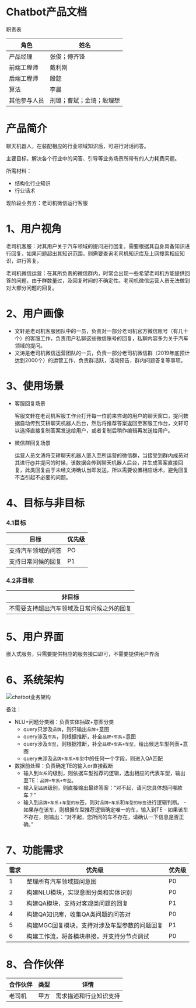 # Chatbot产品文档

职责表

| 角色         | 姓名                     |
| ------------ | ------------------------ |
| 产品经理     | 张俊；傅齐锋             |
| 前端工程师   | 戴利刚                   |
| 后端工程师   | 殷懿                     |
| 算法         | 李晨                     |
| 其他参与人员 | 刑璐；曹斌；金琦；殷理想 |

# 产品简介

聊天机器人，在装配相应的行业领域知识后，可进行对话问答。

主要目标，解决各个行业中的问答、引导等业务场景所带有的人力耗费问题。

所需材料：

- 结构化行业知识
- 行业话术 

现阶段业务方：老司机微信运行客服

# 1、用户视角

​	老司机客服：对其用户关于汽车领域的提问进行回复。需要根据其自身具备知识进行回复，如果问题超出其知识范围，则需要查询老司机知识库及上网搜索相应知识，进行答复。

​	老司机微信运营：在其所负责的微信群内，时常会出现一些希望老司机方能提供回答的问题，由于群数量过，及回复时间的不确定性。老司机微信运营人员无法做到对大部分问题的回复。

# 2、用户画像

- 文轩是老司机客服团队中的一员，负责对一部分老司机官方微信账号（有几十个）的客服工作，负责用户私聊这些微信账号的回复，私聊内容多为关于汽车领域的提问。
- 文涛是老司机微信运营团队的一员，负责一部分老司机微信群（2019年底预计达到2000个）的运营工作，负责群活跃，活动预告，群内问题答复等事项。

# 3、使用场景

- 客服回复场景

  客服文轩在老司机客服工作台打开每一位前来咨询的用户的聊天窗口，提问数据自动传到艾耕聊天机器人后台，然后将推荐答案返回至客服工作台，文轩可以选择直接复制答案发送给用户，或者复制后稍作编辑再发送给用户。

- 微信群回复场景

  运营人员文涛将艾耕聊天机器人嵌入至所运营的微信群，当接受到群内成员对其进行@并提问的时候，该数据会传到聊天机器人后台，并生成答案直接回复，此类回复由于未经文涛确认当即发送，所以需要设置相应话术，避免回复不当引起不必要的问题。

# 4、目标与非目标

### 4.1目标

| 目标               | 优先级 |
| ------------------ | ------ |
| 支持汽车领域的问答 | PO     |
| 支持日常问候的回复 | P1     |

### 4.2非目标

| 非目标                                     |
| ------------------------------------------ |
| 不需要支持超出汽车领域及日常问候之外的回复 |

# 5、用户界面

嵌入式服务，只需要提供相应的服务接口即可，不需要提供用户界面

# 6、系统架构

![chatbot业务架构](chatbot产品文档/image/chatbot业务架构.png)

备注：

- NLU+问题分类器：负责实体抽取+意图分类
  - query只涉及`品牌`，则只输出`品牌`+意图
  - query涉及`车系`，则根据推断，补全`品牌+车系`+意图
  - query涉及`车型`，则根据推断，补全`品牌+车系+车型`，给出候选车型列表+意图
  - query未涉及`品牌+车系+车型`中的任何一个字段，则进入QA匹配
- 数据前处理：负责确定TE的输入or直接截断
  - 输入到`车系`的级别，则依据车型推荐的逻辑，选出相应的代表车型，输出至TE：`品牌+车系+车型`。
  - 输入到`品牌`级别，则直接输出最终答案：“对不起，请问您具体想问哪款车？”
  - 输入到`品牌+车系`+`车型的标`签，则对`品牌+车系`和`车型的标签`进行逻辑判断。
        - 如果存在该车，则根据车型推荐逻辑确定唯一的车，输入到TE
        - 如果该车不存在，则输出：“对不起，您所问的车不存在，请确认一下信息是否正确。”

# 7、功能需求

| 需求 | 优先级                                        | 优先级 |
| ---- | --------------------------------------------- | ------ |
| 1    | 整理所有汽车领域提问意图                      | P0     |
| 2    | 构建NLU模块，实现意图分类和实体识别           | P0     |
| 3    | 构建QA模块，支持对客观类问题的回复            | P1     |
| 4    | 构建QA知识库，收集QA类问题的问答对            | P0     |
| 5    | 构建MGC回复模块，支持对涉及车型参数的问题回复 | P1     |
| 6    | 构建工作流，将各模块串接，并支持分节点调试    | P0     |

# 8、合作伙伴

| 合作伙伴 | 类型 | 详情                   |
| -------- | ---- | ---------------------- |
| 老司机   | 甲方 | 需求描述和行业知识支持 |

